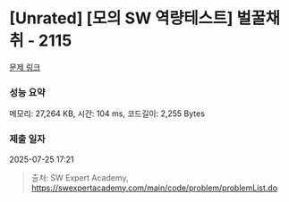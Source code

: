 # [Unrated] [모의 SW 역량테스트] 벌꿀채취 - 2115 

[문제 링크](https://swexpertacademy.com/main/code/problem/problemDetail.do?contestProbId=AV5V4A46AdIDFAWu) 

### 성능 요약

메모리: 27,264 KB, 시간: 104 ms, 코드길이: 2,255 Bytes

### 제출 일자

2025-07-25 17:21



> 출처: SW Expert Academy, https://swexpertacademy.com/main/code/problem/problemList.do
